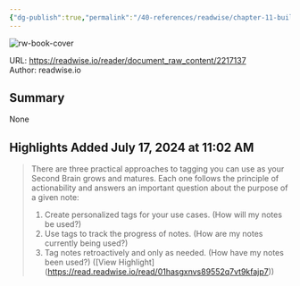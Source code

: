 ```yaml
---
{"dg-publish":true,"permalink":"/40-references/readwise/chapter-11-building-a-second-brain/","tags":["rw/articles"]}
---
```



![rw-book-cover](https://readwise-assets.s3.amazonaws.com/media/uploaded_book_covers/profile_921743/MG9jQhS9FGuX9gzWUnOM5COe27VryAXGEnnw6S_WqZM-cover-2217137.png)

  

URL: <https://readwise.io/reader/document_raw_content/2217137>  
Author: readwise.io

## Summary

None

## Highlights Added July 17, 2024 at 11:02 AM

> There are three practical approaches to tagging you can use as your Second Brain grows and matures. Each one follows the principle of actionability and answers an important question about the purpose of a given note:
> 1. Create personalized tags for your use cases. (How will my notes be used?)
> 2. Use tags to track the progress of notes. (How are my notes currently being used?)
> 3. Tag notes retroactively and only as needed. (How have my notes been used?) ([View Highlight] (<https://read.readwise.io/read/01hasgxnvs89552q7vt9kfajp7>))
